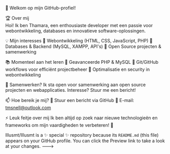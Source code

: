 👋 Welkom op mijn GitHub-profiel!

🏆 Over mij <br>
Hoi! Ik ben Thamara, een enthousiaste developer met een passie voor webontwikkeling, databases en innovatieve software-oplossingen.

💡 Mijn interesses
🔹 Webontwikkeling (HTML, CSS, JavaScript, PHP) 
🔹 Databases & Backend (MySQL, XAMPP, API's) 
🔹 Open Source projecten & samenwerking

📚 Momenteel aan het leren
📌 Geavanceerde PHP & MySQL 
📌 Git/GitHub workflows voor efficiënt projectbeheer 
📌 Optimalisatie en security in webontwikkeling

🤝 Samenwerken?
Ik sta open voor samenwerking aan open source projecten en webapplicaties. 
Interesse? Stuur me een bericht!

📫 Hoe bereik je mij?
💬 Stuur een bericht via GitHub 📧 E-mail: tmsnell@outlook.com

⚡ Leuk feitje over mij
Ik ben altijd op zoek naar nieuwe technologieën en frameworks om mijn vaardigheden te verbeteren! 🚀






Illusmt/Illusmt is a ✨ special ✨ repository because its `README.md` (this file) appears on your GitHub profile.
You can click the Preview link to take a look at your changes.
--->
